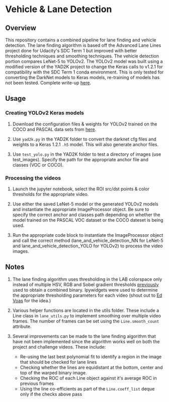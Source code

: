 # Vehicle & Lane Detection

## Overview
This repository contains a combined pipeline for lane finding and vehicle detection. The lane finding algorithm is based off the Advanced Lane Lines project done for Udacity's SDC Term 1 but improved with better thresholding techniques and smoothing techniques. The vehicle detection portion compares LeNet-5 to YOLOv2. The YOLOv2 model was built using a modified version of the YAD2K project to change the Keras calls to v1.2.1 for compatibility with the SDC Term 1 conda environment. This is only tested for converting the DarkNet models to Keras models, re-training of models has not been tested. Complete write-up [here](https://medium.com/@raza.shahzad/vehicle-detection-lane-finding-using-opencv-lenet-5-2-2-cfc4fea330b4).

## Usage

### Creating YOLOv2 Keras models
1. Download the configuration files & weights for YOLOv2 trained on the COCO and PASCAL data sets from [here](https://pjreddie.com/darknet/yolo/). 

1. Use ```yad2k.py``` in the YAD2K folder to convert the darknet cfg files and weights to a Keras 1.2.1 ```.h5``` model. This will also generate anchor files. 

1. Use ```test_yolo.py``` in the YAD2K folder to test a directory of images (use test_images). Specify the path for the appropriate anchor file and classes (VOC or COCO). 

### Processing the videos
1. Launch the jupyter notebook, select the ROI src/dst points & color thresholds for the appropriate video.

1. Use either the saved LeNet-5 model or the generated YOLOv2 models and instantiate the appropriate ImageProcessor object. Be sure to specify the correct anchor and classes path depending on whether the model trained on the PASCAL VOC dataset or the COCO dateset is being used.

1. Run the appropriate code block to instantiate the ImageProcessor object and call the correct method (lane_and_vehicle_detection_NN for LeNet-5 and lane_and_vehicle_detection_YOLO for YOLOv2) to process the video images.

## Notes

1. The lane finding algorithm uses thresholding in the LAB colorspace only instead of multiple HSV, RGB and Sobel gradient thresholds [previously](https://github.com/shazraz/Advanced-Lane-Finding) used to obtain a combined binary. Ipywidgets were used to determine the appropriate thresholding parameters for each video (shout out to [Ed Voas](https://medium.com/@edvoas/advanced-lane-finding-a4bb8356824d) for the idea.)

1. Various helper functions are located in the utils folder. These include a Line class in ```lane_utils.py``` to implement smoothing over multiple video frames. The number of frames can be set using the ```Line.smooth_count``` attribute.

1. Several improvements can be made to the lane finding algorithm that have not been implemented since the algorithm works well on both the project and challenge videos. These include:
    - Re-using the last best polynomial fit to identify a region in the image that should be checked for lane lines
    - Checking whether the lines are equidistant at the bottom, center and top of the warped binary image.
    - Checking the ROC of each Line object against it's average ROC in previous frames
    - Using the line co-efficients as part of the ```Line.coeff_list``` deque only if the checks above pass 
  

